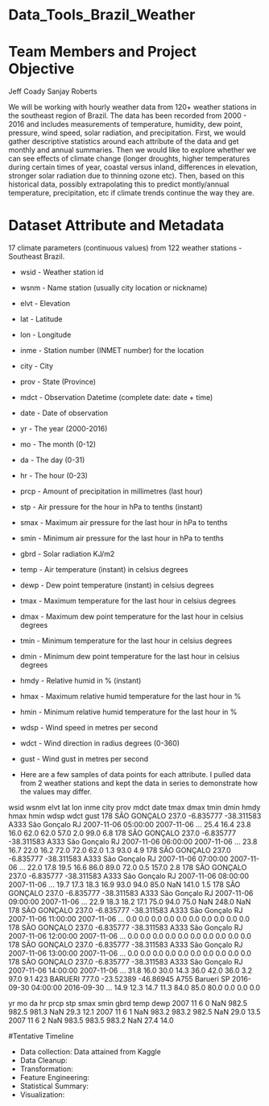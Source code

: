 # Data_Tools_Brazil_Weather
# Team Members and Project Objective

Jeff Coady
Sanjay Roberts

We will be working with hourly weather data from 120+ weather stations in the southeast region of Brazil.  The data has been recorded from 2000 - 2016 and includes measurements of temperature, humidity, dew point, pressure, wind speed, solar radiation, and precipitation. First, we would gather descriptive statistics around each attribute of the data and get monthly and annual summaries. Then we would like to explore whether we can see effects of climate change (longer droughts, higher temperatures during certain times of year, coastal versus inland, differences in elevation, stronger solar radiation due to thinning ozone etc). Then, based on this historical data, possibly extrapolating this to predict montly/annual temperature, precipitation, etc if climate trends continue the way they are.

# Dataset Attribute and Metadata
17 climate parameters (continuous values) from 122 weather stations - Southeast Brazil.

- wsid - Weather station id
- wsnm - Name station (usually city location or nickname)
- elvt - Elevation
- lat - Latitude
- lon - Longitude
- inme - Station number (INMET number) for the location
- city - City
- prov - State (Province)
- mdct - Observation Datetime (complete date: date + time)
- date - Date of observation
- yr - The year (2000-2016)
- mo - The month (0-12)
- da - The day (0-31)
- hr - The hour (0-23)
- prcp - Amount of precipitation in millimetres (last hour)
- stp - Air pressure for the hour in hPa to tenths (instant)
- smax - Maximum air pressure for the last hour in hPa to tenths
- smin - Minimum air pressure for the last hour in hPa to tenths
- gbrd - Solar radiation KJ/m2
- temp - Air temperature (instant) in celsius degrees
- dewp - Dew point temperature (instant) in celsius degrees
- tmax - Maximum temperature for the last hour in celsius degrees
- dmax - Maximum dew point temperature for the last hour in celsius degrees
- tmin - Minimum temperature for the last hour in celsius degrees
- dmin - Minimum dew point temperature for the last hour in celsius degrees
- hmdy - Relative humid in % (instant)
- hmax - Maximum relative humid temperature for the last hour in %
- hmin - Minimum relative humid temperature for the last hour in %
- wdsp - Wind speed in metres per second
- wdct - Wind direction in radius degrees (0-360)
- gust - Wind gust in metres per second


- Here are a few samples of data points for each attribute. I pulled data from 2 weather stations and kept the data in series to demonstrate how the values may differ.

wsid	wsnm	    elvt	  lat	     lon	      inme	city	      prov	mdct	              date	       	tmax	dmax	tmin	dmin	hmdy	hmax	hmin	wdsp	wdct	gust
178	SÃO GONÇALO	237.0	-6.835777	-38.311583	A333	São Gonçalo	RJ	2007-11-06 05:00:00	2007-11-06	...	25.4	16.4	23.8	16.0	62.0	62.0	57.0	2.0	99.0	6.8
178	SÃO GONÇALO	237.0	-6.835777	-38.311583	A333	São Gonçalo	RJ	2007-11-06 06:00:00	2007-11-06	...	23.8	16.7	22.0	16.2	72.0	72.0	62.0	1.3	93.0	4.9
178	SÃO GONÇALO	237.0	-6.835777	-38.311583	A333	São Gonçalo	RJ	2007-11-06 07:00:00	2007-11-06	...	22.0	17.8	19.5	16.6	86.0	89.0	72.0	0.5	157.0	2.8
178	SÃO GONÇALO	237.0	-6.835777	-38.311583	A333	São Gonçalo	RJ	2007-11-06 08:00:00	2007-11-06	...	19.7	17.3	18.3	16.9	93.0	94.0	85.0	NaN	141.0	1.5
178	SÃO GONÇALO	237.0	-6.835777	-38.311583	A333	São Gonçalo	RJ	2007-11-06 09:00:00	2007-11-06	...	22.9	18.3	18.2	17.1	75.0	94.0	75.0	NaN	248.0	NaN
178	SÃO GONÇALO	237.0	-6.835777	-38.311583	A333	São Gonçalo	RJ	2007-11-06 11:00:00	2007-11-06	...	0.0	  0.0	  0.0	  0.0	  0.0	  0.0	  0.0	  0.0	0.0	  0.0
178	SÃO GONÇALO	237.0	-6.835777	-38.311583	A333	São Gonçalo	RJ	2007-11-06 12:00:00	2007-11-06	...	0.0	  0.0	  0.0	  0.0	  0.0  	0.0	  0.0	  0.0	0.0  	0.0
178	SÃO GONÇALO	237.0	-6.835777	-38.311583	A333	São Gonçalo	RJ	2007-11-06 13:00:00	2007-11-06	...	0.0	  0.0	  0.0 	0.0  	0.0	  0.0  	0.0	  0.0	0.0  	0.0
178	SÃO GONÇALO	237.0	-6.835777	-38.311583	A333	São Gonçalo	RJ	2007-11-06 14:00:00	2007-11-06	...	31.8	16.0	30.0	14.3	36.0	42.0	36.0	3.2	97.0	9.1
423	BARUERI	    777.0	-23.52389	-46.86945	  A755	Barueri	    SP	2016-09-30 04:00:00	2016-09-30	...	14.9	12.3	14.7	11.3	84.0	85.0	80.0	0.0	0.0	  0.0


yr	  mo	da	hr	prcp	stp	  smax	smin	gbrd	temp	dewp
2007	11	6	  0	  NaN	  982.5	982.5	981.3	NaN	  29.3	12.1
2007	11	6	  1	  NaN	  983.2	983.2	982.5	NaN	  29.0	13.5
2007	11	6	  2	  NaN	  983.5	983.5	983.2	NaN	  27.4	14.0





#Tentative Timeline

- Data collection: Data attained from Kaggle
- Data Cleanup:
- Transformation:
- Feature Engineering:
- Statistical Summary:
- Visualization:
